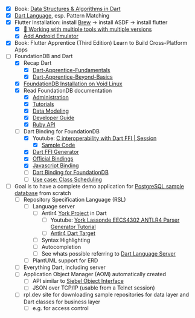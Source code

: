 - [x] Book: [Data Structures & Algorithms in Dart](https://www.kodeco.com/books/data-structures-algorithms-in-dart/v2.0)
- [x] [Dart Language](https://dart.dev/language), esp. Pattern Matching
- [x] Flutter Installation: install [Brew](https://brew.sh/) → install ASDF → install flutter
    - [x] [🌳 Working with multiple tools with multiple versions](https://www.iainsmith.me/blog/future-proof-your-flutter-env#-working-with-multiple-tools-with-multiple-versions)
    - [x] [Add Android Emulator](https://gist.github.com/mkohlhaas/22fdcf05017e0ab834588bf327143673)
- [x] Book: Flutter Apprentice (Third Edition) Learn to Build Cross-Platform Apps
- [ ] FoundationDB and Dart
    - [x] Recap Dart
        - [x] [Dart-Apprentice-Fundamentals](https://github.com/mkohlhaas/Dart-Apprentice-Fundamentals)
        - [x] [Dart-Apprentice-Beyond-Basics](https://github.com/mkohlhaas/Dart-Apprentice-Beyond-Basics)
    - [x] [FoundationDB Installation on Void Linux](https://github.com/mkohlhaas/FoundationDB-Installation)
    - [x] Read FoundationDB documentation
        - [x] [Administration](https://apple.github.io/foundationdb/administration.html)
        - [x] [Tutorials](https://apple.github.io/foundationdb/tutorials.html)
        - [x] [Data Modeling](https://apple.github.io/foundationdb/data-modeling.html)
        - [x] [Developer Guide](https://apple.github.io/foundationdb/developer-guide.html)
        - [x] [Ruby API](https://apple.github.io/foundationdb/api-ruby.html)
    - [ ] Dart Binding for FoundationDB
        - [x] Youtube: [C interoperability with Dart FFI | Session ](https://www.youtube.com/watch?v=2MMK7YoFgaA&pp=ygUIZGFydCBmZmk%3D)
            - [x] [Sample Code](https://github.com/mit-mit/ffi-talk)
        - [x] [Dart FFI Generator](https://github.com/dart-lang/ffigen)
        - [x] [Official Bindings](https://github.com/apple/foundationdb/tree/main/bindings)
        - [x] [Javascript Binding](https://github.com/josephg/node-foundationdb)
        - [ ] [Dart Binding for FoundationDB](https://github.com/mkohlhaas/fdb_dart_bindings)
        - [ ] [Use case: Class Scheduling](https://apple.github.io/foundationdb/class-scheduling.html)
- [ ] Goal is to have a complete demo application for [PostgreSQL sample database](https://www.postgresqltutorial.com/postgresql-getting-started/postgresql-sample-database/) from scratch
    - [ ] Repository Specification Language (RSL)
        - [ ] Language server
            - [ ] Antlr4 [York Project](https://github.com/mkohlhaas/York-Lassonde-EECS4302-ANTLR4-Parser-Generator-Tutorial-Go) in Dart
                - [ ] Youtube: [York Lassonde EECS4302 ANTLR4 Parser Generator Tutorial](https://www.youtube.com/playlist?list=PL5dxAmCmjv_4FGYtGzcvBeoS-BobRTJLq)
                - [ ] [Antlr4 Dart Target](https://github.com/antlr/antlr4/blob/master/doc/dart-target.md)
            - [ ] Syntax Highlighting
            - [ ] Autocompletion
            - [ ] See whats possible referring to [Dart Language Server](https://github.com/dart-lang/sdk/blob/master/pkg/analysis_server/tool/lsp_spec/README.md)
        - [ ] PlantUML support for ERD
    - [ ] Everything Dart, including server
    - [ ] Application Object Manager (AOM) automatically created
        - [ ] API similar to [Siebel Object Interface](https://docs.oracle.com/cd/B31104_02/books/OIRef/OIRefInterfaceRef.html#wp1068704)
        - [ ] JSON over TCP/IP (usable from a Telnet session)
    - [ ] rpl.dev site for downloading sample repositories for data layer and Dart classes for business layer
        - [ ] e.g. for access control
